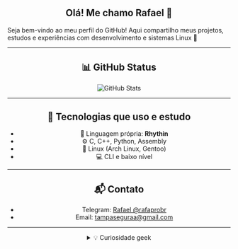<!-- <p align="center">
  <img src="https://github.com/el-rafa-dev.png" width="150" style="border-radius: 50%" alt="ElRafaDev Avatar">
</p> -->

<h2 align="center">Olá! Me chamo Rafael 👋</h2>
<hp align="center">
  Seja bem-vindo ao meu perfil do GitHub! Aqui compartilho meus projetos, estudos e experiências com desenvolvimento e sistemas Linux 🐧
</p>

---

## 📊 GitHub Status

<p align="center">
  <img src="https://github-readme-stats.vercel.app/api?username=el-rafa-dev&theme=blue-green&show_icons=true&hide_border=true&count_private=true" alt="GitHub Stats" />
  <br>
  
  <!-- <img src="https://github-readme-stats.vercel.app/api/top-langs/?username=el-rafa-dev&theme=blue-green&show_icons=true&hide_border=true&layout=compact" /> -->
</p>

---

## 🚀 Tecnologias que uso e estudo

- 🧠 Linguagem própria: **Rhythin**
- ⚙️ C, C++, Python, Assembly
- 🐧 Linux (Arch Linux, Gentoo)
- 💻 CLI e baixo nível

---

## 📬 Contato

- Telegram: [Rafael @rafaprobr](https://t.me/@rafaprobr)
- Email: [tampaseguraa@gmail.com](mailto:tampaseguraa@gmail.com)

---

<details>
  <summary>💡 Curiosidade geek</summary>
  Sobrevivi a um `pacman -Rns $(pacman -Qdth)` sem reinstalar o sistema. 😎🔥 Claro que por erro meu. 😅
</details>
